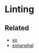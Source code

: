 # Linting

## Related

-   [xo](https://github.com/xojs/xo)
-   [sonarwhal](https://sonarwhal.com/docs/user-guide/rules/)
